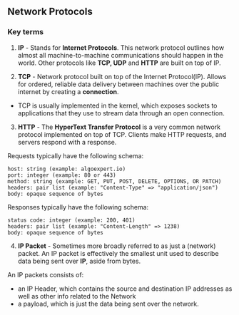 ## Network Protocols

### Key terms
1. <strong>IP</strong> - Stands for <strong>Internet Protocols</strong>. This network protocol outlines how almost all machine-to-machine communications should happen in the world. Other protocols like <strong> TCP, UDP</strong> and <strong>HTTP</strong> are built on top of IP.

2. <strong>TCP</strong> - Network protocol built on top of the Internet Protocol(IP). Allows for ordered, reliable data delivery between machines over the public internet by creating a <strong>connection</strong>.
- TCP is usually implemented in the kernel, which exposes sockets to applications that they use to stream data through an open connection.

3. <strong>HTTP</strong> - The <strong>HyperText Transfer Protocol</strong> is a very common network protocol implemented on top of TCP. Clients make HTTP requests, and servers respond with a response.

Requests typically have the following schema:

```
host: string (example: algoexpert.io)
port: integer (example: 80 or 443)
method: string (example: GET, PUT, POST, DELETE, OPTIONS, OR PATCH)
headers: pair list (example: "Content-Type" => "application/json")
body: opaque sequence of bytes
```

Responses typically have the following schema:

```
status code: integer (example: 200, 401)
headers: pair list (example: "Content-Length" => 1238)
body: opaque sequence of bytes
```

4. <strong>IP Packet</strong> - Sometimes more broadly referred to as just a (network) packet. An IP packet is effectively the smallest unit used to describe data being sent over <strong>IP</strong>, aside from bytes.

An IP packets consists of:

- an IP Header, which contains the source and destination IP addresses as well as other info related to the Network
- a payload, which is just the data being sent over the network.
